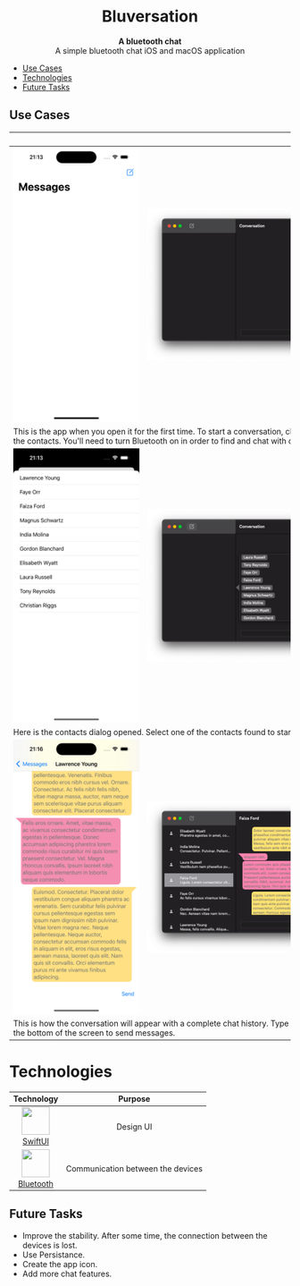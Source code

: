 <h1 align="center">
  Bluversation
</h1>

<p align="center">
  <strong>A bluetooth chat</strong><br>
  A simple bluetooth chat iOS and macOS application
</p>

- [Use Cases](#use-cases)
- [Technologies](#technologies)
- [Future Tasks](#future-tasks)

## Use Cases
<table>
  <thead>
    <tr>
      <th>&nbsp;&nbsp;&nbsp;&nbsp;&nbsp;&nbsp;&nbsp;&nbsp;&nbsp;&nbsp;&nbsp;&nbsp;&nbsp;&nbsp;&nbsp;&nbsp;&nbsp;&nbsp;&nbsp;&nbsp;&nbsp;&nbsp;&nbsp;&nbsp;&nbsp;&nbsp;&nbsp;&nbsp;&nbsp;&nbsp;&nbsp;&nbsp;&nbsp;&nbsp;&nbsp;&nbsp;&nbsp;&nbsp;&nbsp;&nbsp;&nbsp;&nbsp;&nbsp;&nbsp;&nbsp;&nbsp;&nbsp;&nbsp;&nbsp;&nbsp;&nbsp;&nbsp;&nbsp;&nbsp;&nbsp;&nbsp;&nbsp;&nbsp;&nbsp;&nbsp;</th>
      <th>&nbsp;&nbsp;&nbsp;&nbsp;&nbsp;&nbsp;&nbsp;&nbsp;&nbsp;&nbsp;&nbsp;&nbsp;&nbsp;&nbsp;&nbsp;&nbsp;&nbsp;&nbsp;&nbsp;&nbsp;&nbsp;&nbsp;&nbsp;&nbsp;&nbsp;&nbsp;&nbsp;&nbsp;&nbsp;&nbsp;&nbsp;&nbsp;&nbsp;&nbsp;&nbsp;&nbsp;&nbsp;&nbsp;&nbsp;&nbsp;&nbsp;&nbsp;&nbsp;&nbsp;&nbsp;&nbsp;&nbsp;&nbsp;&nbsp;&nbsp;&nbsp;&nbsp;&nbsp;&nbsp;&nbsp;&nbsp;&nbsp;&nbsp;&nbsp;&nbsp;&nbsp;&nbsp;&nbsp;&nbsp;&nbsp;&nbsp;&nbsp;&nbsp;&nbsp;&nbsp;&nbsp;&nbsp;&nbsp;&nbsp;&nbsp;&nbsp;&nbsp;&nbsp;&nbsp;&nbsp;&nbsp;&nbsp;&nbsp;&nbsp;&nbsp;&nbsp;&nbsp;&nbsp;&nbsp;&nbsp;&nbsp;&nbsp;&nbsp;&nbsp;&nbsp;&nbsp;&nbsp;&nbsp;&nbsp;&nbsp;&nbsp;&nbsp;&nbsp;&nbsp;&nbsp;&nbsp;&nbsp;&nbsp;&nbsp;&nbsp;&nbsp;&nbsp;&nbsp;&nbsp;&nbsp;&nbsp;&nbsp;&nbsp;&nbsp;&nbsp;&nbsp;&nbsp;&nbsp;&nbsp;&nbsp;&nbsp;&nbsp;&nbsp;&nbsp;&nbsp;</th>
    </tr>
  </thead>
  <tbody>
    <tr>
      <td>
        <img src="readme-res/screenshots/conversations-screen-empty-ios.png" width="232.05" height="490.8">
      </td>
      <td>
        <img src="readme-res/screenshots/conversations-screen-empty-macos.png">
      </td>
    </tr>
    <tr>
      <td colspan="2">
        This is the app when you open it for the first time. To start a conversation, click on the icon at the top to find the contacts. You'll need to turn Bluetooth on in order to find and chat with other contacts.
      </td>
    </tr>
    <tr>
      <td>
        <img src="readme-res/screenshots/contacts-dialog-ios.png" width="232.05" height="490.8">
      </td>
      <td>
        <img src="readme-res/screenshots/contacts-dialog-macos.png">
      </td>
    </tr>
    <tr>
      <td colspan="2">
        Here is the contacts dialog opened. Select one of the contacts found to start a conversation.
      </td>
    </tr>
    <tr>
      <td>
        <img src="readme-res/screenshots/conversation-screen-ios.png" width="232.05" height="490.8">
      </td>
      <td>
        <img src="readme-res/screenshots/conversation-screen-macos.png">
      </td>
    </tr>
    <tr>
      <td colspan="2">
        This is how the conversation will appear with a complete chat history. Type your message in the text field at the bottom of the screen to send messages.
      </td>
    </tr>
  </tbody>
</table>

# Technologies
|Technology|Purpose|
|:-:|:-:|
|<img src="https://developer.apple.com/assets/elements/icons/swiftui/swiftui-96x96_2x.png" width="50" height="50"><br>[SwiftUI](https://developer.apple.com/xcode/swiftui/)|Design UI|  
|<img src="https://www.bluetooth.com/wp-content/uploads/2019/10/Master-Icon-File_Logo-600x600.png" width="50" height="50"><br>[Bluetooth](https://developer.apple.com/xcode/swiftui/)|Communication between the devices|  

## Future Tasks
  - Improve the stability. After some time, the connection between the devices is lost.
  - Use Persistance.
  - Create the app icon.
  - Add more chat features.